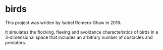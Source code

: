 # birds

This project was written by Isobel Romero-Shaw in 2016. 

It simulates the flocking, fleeing and avoidance characteristics of birds in a 3-dimensional space that includes an arbitrary number of obstacles and predators.
